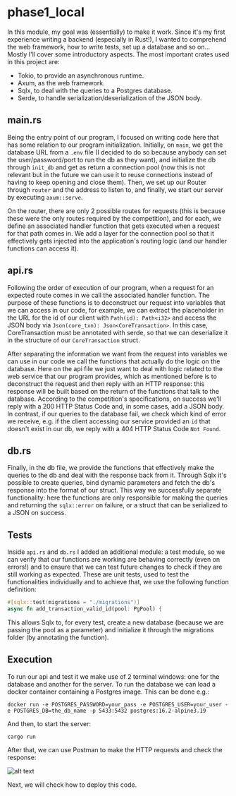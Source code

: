 # phase1_local
In this module, my goal was (essentially) to make it work. Since it's my first experience writing a backend (especially in Rust!), I wanted to comprehend the web framework, how to write tests, set up a database and so on... Mostly I'll cover some introductory aspects. The most important crates used in this project are:
* Tokio, to provide an asynchronous runtime.
* Axum, as the web framework.
* Sqlx, to deal with the queries to a Postgres database.
* Serde, to handle serialization/deserialization of the JSON body.

## main.rs
Being the entry point of our program, I focused on writing code here that has some relation to our program initialization. Initially, on `main`, we get the database URL from a `.env` file (I decided to do so because anybody can set the user/password/port to run the db as they want), and initialize the db through `init_db` and get as return a connection pool (now this is not relevant but in the future we can use it to reuse connections instead of having to keep opening and close them). Then, we set up our Router through `router` and the address to listen to, and finally, we start our server by executing `axum::serve`.

On the router, there are only 2 possible routes for requests (this is because these were the only routes required by the competition), and for each, we define an associated handler function that gets executed when a request for that path comes in. We add a layer for the connection pool so that it effectively gets injected into the application's routing logic (and our handler functions can access it).

## api.rs
Following the order of execution of our program, when a request for an expected route comes in we call the associated handler function. The purpose of these functions is to deconstruct our request into variables that we can access in our code, for example, we can extract the placeholder in the URL for the id of our client with `Path(id): Path<i32>` and access the JSON body via `Json(core_txn): Json<CoreTransaction>`. In this case, CoreTransaction must be annotated with serde, so that we can deserialize it in the structure of our `CoreTransaction` struct.

After separating the information we want from the request into variables we can use in our code we call the functions that actually do the logic on the database. Here on the api file we just want to deal with logic related to the web service that our program provides, which as mentioned before is to deconstruct the request and then reply with an HTTP response: this response will be built based on the return of the functions that talk to the database. According to the competition's specifications, on success we'll reply with a 200 HTTP Status Code and, in some cases, add a JSON body. In contrast, if our queries to the database fail, we check which kind of error we receive, e.g. if the client accessing our service provided an `id` that doesn't exist in our db, we reply with a 404 HTTP Status Code `Not Found`.

## db.rs
Finally, in the db file, we provide the functions that effectively make the queries to the db and deal with the response back from it. Through Sqlx it's possible to create queries, bind dynamic parameters and fetch the db's response into the format of our struct. This way we successfully separate functionality: here the functions are only responsible for making the queries and returning the `sqlx::error` on failure, or a struct that can be serialized to a JSON on success.

## Tests
Inside `api.rs` and `db.rs` I added an additional module: a test module, so we can verify that our functions are working are behaving correctly (even on errors!) and to ensure that we can test future changes to check if they are still working as expected. These are unit tests, used to test the functionalities individually and to achieve that, we use the following function definition:
```rust
#[sqlx::test(migrations = "./migrations")]
async fn add_transaction_valid_id(pool: PgPool) {
```

This allows Sqlx to, for every test, create a new database (because we are passing the pool as a parameter) and initialize it through the migrations folder (by annotating the function).

## Execution
To run our api and test it we make use of 2 terminal windows: one for the database and another for the server. To run the database we can load a docker container containing a Postgres image. This can be done e.g.:
```
docker run -e POSTGRES_PASSWORD=your_pass -e POSTGRES_USER=your_user -e POSTGRES_DB=the_db_name -p 5433:5432 postgres:16.2-alpine3.19
```

And then, to start the server:
```
cargo run
```

After that, we can use Postman to make the HTTP requests and check the response:

![alt text](../images/postman_result.png)

Next, we will check how to deploy this code.
